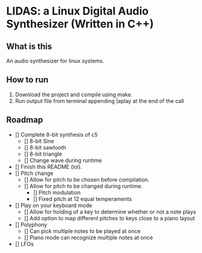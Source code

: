 # LIDAS: a Linux Digital Audio Synthesizer (Written in C++)

## What is this

An audio synthesizer for linux systems.

## How to run

1. Download the project and compile using make.
2. Run output file from terminal appending |aplay at the end of the call

## Roadmap

- [] Complete 8-bit synthesis of c5
	- [] 8-bit Sine
	- [] 8-bit sawtooth
	- [] 8-bit triangle
	- [] Change wave during runtime
- [] Finish this README (lol).
- [] Pitch change
	- [] Allow for pitch to be chosen before compilation.
	- [] Allow for pitch to be changed during runtime.
		- [] Pitch modulation
		- [] Fixed pitch at 12 equal temperaments
- [] Play on your keyboard mode
	- [] Allow for holding of a key to determine whether or not a note plays
	- [] Add option to map different pitches to keys close to a piano layout
- [] Polyphony
	- [] Can pick multiple notes to be played at once
	- [] Piano mode can recognize multiple notes at once
- [] LFOs
